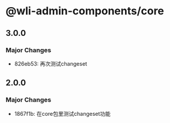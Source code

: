 # @wli-admin-components/core

## 3.0.0

### Major Changes

- 826eb53: 再次测试changeset

## 2.0.0

### Major Changes

- 1867f1b: 在core包里测试changeset功能

